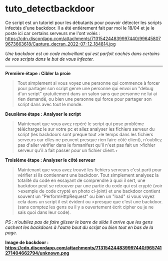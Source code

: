 # tuto_detectbackdoor

Ce script est un tutoriel pour les débutants pour pouvoir détecter les scripts infectés d'une backdoor.
Il a été entièrement fait par moi le 18/04 et je le poste ici car certains serveurs me l'ont volés :
https://cdn.discordapp.com/attachments/713154244839997440/996458079673663618/Capture_decran_2022-07-12_184814.jpg

*Une backdoor est un code malveillant qui est parfoit cachés dans certains de vos scripts dans le but de vous infecter.*

---------------

**Première étape : Cibler la proie**

>Tout simplement si vous voyez une personne qui commence à forcer pour partager son script genre une personne qui envoi un "debug d'un script" gratuitement dans un salon sans que personne ne lui ai rien demandé, ou bien une personne qui force pour partager son script dans avec tout le monde.

**Deuxième étape : Analyser le script**

>Maintenant que vous avez repéré le script qui pose problème téléchargez le sur votre pc et allez analyser les fichiers serveur du script (les backdoors sont preque tout >le temps dans les fichiers serveurs car elles ne peuvent presque rien faire côté client), n'oubliez pas d'aller vérifier dans le fxmanifest qu'il n'est pas fait un >fichier serveur qu'il a fait passer pour un fichier client.+

**Troisième étape : Analyser le côté serveur**

>Maintenant que vous avez trouvé les fichiers serveurs c'est parti pour vérifier si ils contiennent une backdoor.
>Tout simplement analysez la totalité du code en essayant de comprendre à quoi il sert, une backdoor peut se retrouver par une partie du code qui est crypté (voir >exemple de code crypté en photo ci-joint) et une backdoor contient souvent un "PerformHttpRequest" ou bien un "load" si vous voyez cela dans un script il est évident ou >presque que c'est une backdoor.
>(sans comptez les gens ou il y a ouvertement écrit cipher ou je ne sais quoi dans leur code).

*PS : n'oubliez pas de faire glisser le barre de slide il arrive que les gens cachent les backdoors à l'autre bout du script ou bien tout en bas de la page.*

**Image de backdoor : https://cdn.discordapp.com/attachments/713154244839997440/965741271404662794/unknown.png**
